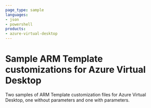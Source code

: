 ```yaml
---
page_type: sample
languages:
- json
- powershell
products:
- azure-virtual-desktop
---
```



# Sample ARM Template customizations for Azure Virtual Desktop

Two samples of ARM Template customization files for Azure Virtual Desktop, one without parameters and one with parameters.
